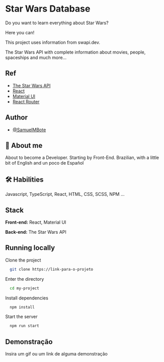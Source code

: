 # Star Wars Database

Do you want to learn everything about Star Wars?

Here you can!

This project uses information from swapi.dev.

The Star Wars API with complete information about movies, people, spaceships and much more...

## Ref

- [The Star Wars API](https://swapi.dev/)
- [React](https://react.dev/)
- [Material UI](https://mui.com/)
- [React Router](https://reactrouter.com/en/main)

## Author

- [@SamuelMBote](https://github.com/SamuelMBote)

## 🚀 About me

About to become a Developer. Starting by Front-End. Brazilian, with a little bit of English and un poco de Español

## 🛠 Habilities

Javascript, TypeScript, React, HTML, CSS, SCSS, NPM ...

## Stack

**Front-end:** React, Material UI

**Back-end:** The Star Wars API

## Running locally

Clone the project

```bash
  git clone https://link-para-o-projeto
```

Enter the directory

```bash
  cd my-project
```

Install dependencies

```bash
  npm install
```

Start the server

```bash
  npm run start
```

## Demonstração

Insira um gif ou um link de alguma demonstração

